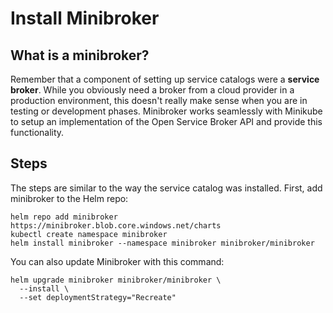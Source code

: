 # Install Minibroker

## What is a minibroker?

Remember that a component of setting up service catalogs were a **service broker**. While you obviously need a broker from a cloud provider in a production environment, this doesn't really make sense when you are in testing or development phases. Minibroker works seamlessly with Minikube to setup an implementation of the Open Service Broker API and provide this functionality.

## Steps

The steps are similar to the way the service catalog was installed. First, add minibroker to the Helm repo:

```
helm repo add minibroker https://minibroker.blob.core.windows.net/charts
kubectl create namespace minibroker
helm install minibroker --namespace minibroker minibroker/minibroker
```

You can also update Minibroker with this command:

```
helm upgrade minibroker minibroker/minibroker \
  --install \
  --set deploymentStrategy="Recreate"
```